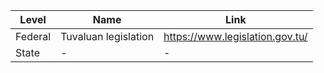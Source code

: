 | Level | Name | Link |
|---|---|---|
| Federal | Tuvaluan legislation | https://www.legislation.gov.tu/ |
| State | - | - |